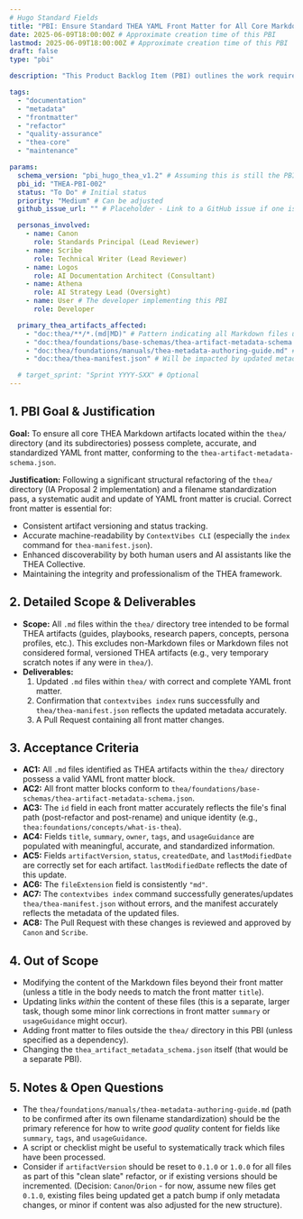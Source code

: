 ```yaml
---
# Hugo Standard Fields
title: "PBI: Ensure Standard THEA YAML Front Matter for All Core Markdown Artifacts"
date: 2025-06-09T18:00:00Z # Approximate creation time of this PBI
lastmod: 2025-06-09T18:00:00Z # Approximate creation time of this PBI
draft: false
type: "pbi"

description: "This Product Backlog Item (PBI) outlines the work required to audit, add, and update YAML front matter for all core THEA Markdown artifacts within the 'thea/' directory to ensure consistency, discoverability, and schema compliance after recent structural refactoring."

tags:
  - "documentation"
  - "metadata"
  - "frontmatter"
  - "refactor"
  - "quality-assurance"
  - "thea-core"
  - "maintenance"

params:
  schema_version: "pbi_hugo_thea_v1.2" # Assuming this is still the PBI frontmatter schema
  pbi_id: "THEA-PBI-002"
  status: "To Do" # Initial status
  priority: "Medium" # Can be adjusted
  github_issue_url: "" # Placeholder - Link to a GitHub issue if one is created to track this PBI

  personas_involved:
    - name: Canon
      role: Standards Principal (Lead Reviewer)
    - name: Scribe
      role: Technical Writer (Lead Reviewer)
    - name: Logos
      role: AI Documentation Architect (Consultant)
    - name: Athena
      role: AI Strategy Lead (Oversight)
    - name: User # The developer implementing this PBI
      role: Developer

  primary_thea_artifacts_affected:
    - "doc:thea/**/*.(md|MD)" # Pattern indicating all Markdown files under thea/
    - "doc:thea/foundations/base-schemas/thea-artifact-metadata-schema.json" # Reference schema
    - "doc:thea/foundations/manuals/thea-metadata-authoring-guide.md" # Guidance doc (path to be confirmed post-rename)
    - "doc:thea/thea-manifest.json" # Will be impacted by updated metadata

  # target_sprint: "Sprint YYYY-SXX" # Optional
---
```


## 1. PBI Goal & Justification

**Goal:** To ensure all core THEA Markdown artifacts located within the `thea/` directory (and its subdirectories) possess complete, accurate, and standardized YAML front matter, conforming to the `thea-artifact-metadata-schema.json`.

**Justification:**
Following a significant structural refactoring of the `thea/` directory (IA Proposal 2 implementation) and a filename standardization pass, a systematic audit and update of YAML front matter is crucial. Correct front matter is essential for:
*   Consistent artifact versioning and status tracking.
*   Accurate machine-readability by `ContextVibes CLI` (especially the `index` command for `thea-manifest.json`).
*   Enhanced discoverability by both human users and AI assistants like the THEA Collective.
*   Maintaining the integrity and professionalism of the THEA framework.

## 2. Detailed Scope & Deliverables

*   **Scope:** All `.md` files within the `thea/` directory tree intended to be formal THEA artifacts (guides, playbooks, research papers, concepts, persona profiles, etc.). This excludes non-Markdown files or Markdown files not considered formal, versioned THEA artifacts (e.g., very temporary scratch notes if any were in `thea/`).
*   **Deliverables:**
    1.  Updated `.md` files within `thea/` with correct and complete YAML front matter.
    2.  Confirmation that `contextvibes index` runs successfully and `thea/thea-manifest.json` reflects the updated metadata accurately.
    3.  A Pull Request containing all front matter changes.

## 3. Acceptance Criteria

*   **AC1:** All `.md` files identified as THEA artifacts within the `thea/` directory possess a valid YAML front matter block.
*   **AC2:** All front matter blocks conform to `thea/foundations/base-schemas/thea-artifact-metadata-schema.json`.
*   **AC3:** The `id` field in each front matter accurately reflects the file's final path (post-refactor and post-rename) and unique identity (e.g., `thea:foundations/concepts/what-is-thea`).
*   **AC4:** Fields `title`, `summary`, `owner`, `tags`, and `usageGuidance` are populated with meaningful, accurate, and standardized information.
*   **AC5:** Fields `artifactVersion`, `status`, `createdDate`, and `lastModifiedDate` are correctly set for each artifact. `lastModifiedDate` reflects the date of this update.
*   **AC6:** The `fileExtension` field is consistently `"md"`.
*   **AC7:** The `contextvibes index` command successfully generates/updates `thea/thea-manifest.json` without errors, and the manifest accurately reflects the metadata of the updated files.
*   **AC8:** The Pull Request with these changes is reviewed and approved by `Canon` and `Scribe`.

## 4. Out of Scope

*   Modifying the content of the Markdown files beyond their front matter (unless a title in the body needs to match the front matter `title`).
*   Updating links *within* the content of these files (this is a separate, larger task, though some minor link corrections in front matter `summary` or `usageGuidance` might occur).
*   Adding front matter to files outside the `thea/` directory in this PBI (unless specified as a dependency).
*   Changing the `thea_artifact_metadata_schema.json` itself (that would be a separate PBI).

## 5. Notes & Open Questions

*   The `thea/foundations/manuals/thea-metadata-authoring-guide.md` (path to be confirmed after its own filename standardization) should be the primary reference for how to write *good quality* content for fields like `summary`, `tags`, and `usageGuidance`.
*   A script or checklist might be useful to systematically track which files have been processed.
*   Consider if `artifactVersion` should be reset to `0.1.0` or `1.0.0` for all files as part of this "clean slate" refactor, or if existing versions should be incremented. (Decision: `Canon`/`Orion` - for now, assume new files get `0.1.0`, existing files being updated get a patch bump if only metadata changes, or minor if content was also adjusted for the new structure).
